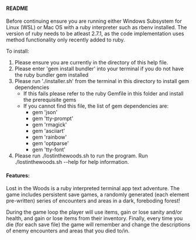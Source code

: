 #### README

Before continuing ensure you are running either Windows Subsystem for Linux (WSL) or Mac OS with a ruby interpreter such as rbenv installed. The version of ruby needs to be atleast 2.7.1, as the code implementation uses method functionality only recently added to ruby.

To install:

1. Please ensure you are currently in the directory of this help file.
2. Please enter 'gem install bundler' into your terminal if you do not have the ruby bundler gem installed
3. Please run './installer.sh' from the terminal in this directory to install gem dependencies
    - If this fails please refer to the ruby Gemfile in this folder and install the prerequisite gems
    - If you cannot find this file, the list of gem dependencies are:
        - gem 'json'
        - gem 'tty-prompt'
        - gem 'rmagick'
        - gem 'asciiart'
        - gem 'rainbow'
        - gem 'optparse'
        - gem 'tty-font'
4. Please run ./lostinthewoods.sh to run the program. Run ./lostinthewoods.sh --help for help information.

#### Features: 
Lost in the Woods is a ruby interpreted terminal app text adventure. 
The game includes persistent save games, a randomly generated (each element pre-written) series of encounters and areas in a dark, foreboding forest!

During the game loop the player will use items, gain or lose sanity and/or health, and gain or lose items from their inventory.
Finally, every time you die (for each save file) the game will remember and change the descriptions of enemy encounters and areas that you died to/in.